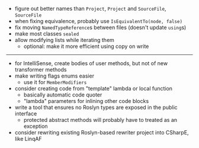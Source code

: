 - figure out better names than `Project`, `Project` and `SourceFile`, `SourceFile`
- when fixing equivalence, probably use `IsEquivalentTo(node, false)`
- fix moving `NamedTypeReference`s between files (doesn't update `using`s)
- make most classes `sealed`
- allow modifying lists while iterating them
  - optional: make it more efficient using copy on write 

---

- for IntelliSense, create bodies of user methods, but not of new transformer methods
- make writing flags enums easier
  - use it for `MemberModifiers`
- consider creating code from "template" lambda or local function  
  - basically automatic code quoter
  - "lambda" parameters for inlining other code blocks
- write a tool that ensures no Roslyn types are exposed in the public interface
  - protected abstract methods will probably have to treated as an exception
- consider rewriting existing Roslyn-based rewriter project into CSharpE, like LinqAF
